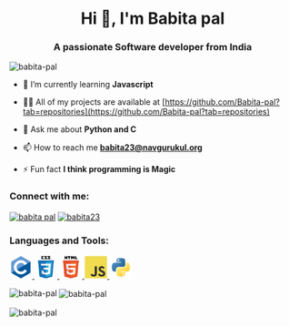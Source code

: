 <h1 align="center">Hi 👋, I'm Babita pal</h1>
<h3 align="center">A passionate Software developer from India</h3>

<p align="left"> <img src="https://komarev.com/ghpvc/?username=babita-pal&label=Profile%20views&color=0e75b6&style=flat" alt="babita-pal" /> </p>

- 🌱 I’m currently learning **Javascript**

- 👨‍💻 All of my projects are available at [https://github.com/Babita-pal?tab=repositories](https://github.com/Babita-pal?tab=repositories)

- 💬 Ask me about **Python and C**

- 📫 How to reach me **babita23@navgurukul.org**

- ⚡ Fun fact **I think programming is Magic**

<h3 align="left">Connect with me:</h3>
<p align="left">
<a href="https://linkedin.com/in/babita pal" target="blank"><img align="center" src="https://raw.githubusercontent.com/rahuldkjain/github-profile-readme-generator/master/src/images/icons/Social/linked-in-alt.svg" alt="babita pal" height="30" width="40" /></a>
<a href="https://www.codechef.com/users/babita23" target="blank"><img align="center" src="https://cdn.jsdelivr.net/npm/simple-icons@3.1.0/icons/codechef.svg" alt="babita23" height="30" width="40" /></a>
</p>

<h3 align="left">Languages and Tools:</h3>
<p align="left"> <a href="https://www.cprogramming.com/" target="_blank" rel="noreferrer"> <img src="https://raw.githubusercontent.com/devicons/devicon/master/icons/c/c-original.svg" alt="c" width="40" height="40"/> </a> <a href="https://www.w3schools.com/css/" target="_blank" rel="noreferrer"> <img src="https://raw.githubusercontent.com/devicons/devicon/master/icons/css3/css3-original-wordmark.svg" alt="css3" width="40" height="40"/> </a> <a href="https://www.w3.org/html/" target="_blank" rel="noreferrer"> <img src="https://raw.githubusercontent.com/devicons/devicon/master/icons/html5/html5-original-wordmark.svg" alt="html5" width="40" height="40"/> </a> <a href="https://developer.mozilla.org/en-US/docs/Web/JavaScript" target="_blank" rel="noreferrer"> <img src="https://raw.githubusercontent.com/devicons/devicon/master/icons/javascript/javascript-original.svg" alt="javascript" width="40" height="40"/> </a> <a href="https://www.python.org" target="_blank" rel="noreferrer"> <img src="https://raw.githubusercontent.com/devicons/devicon/master/icons/python/python-original.svg" alt="python" width="40" height="40"/> </a> </p>

<p><img align="left" src="https://github-readme-stats.vercel.app/api/top-langs?username=babita-pal&show_icons=true&locale=en&layout=compact" alt="babita-pal" /></p>

<p>&nbsp;<img align="center" src="https://github-readme-stats.vercel.app/api?username=babita-pal&show_icons=true&locale=en" alt="babita-pal" /></p>

<p><img align="center" src="https://github-readme-streak-stats.herokuapp.com/?user=babita-pal&" alt="babita-pal" /></p>

